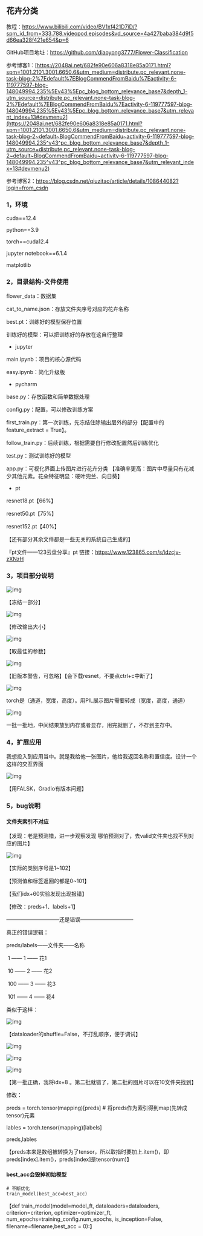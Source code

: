 ## 花卉分类

教程：https://www.bilibili.com/video/BV1xf421D7iD/?spm_id_from=333.788.videopod.episodes&vd_source=4a427baba384d9f5d66ea328f421e654&p=6

GitHub项目地址：https://github.com/diaoyong3777/Flower-Classification

参考博客1：[https://2048ai.net/682fe90e606a8318e85a0171.html?spm=1001.2101.3001.6650.6&utm_medium=distribute.pc_relevant.none-task-blog-2%7Edefault%7EBlogCommendFromBaidu%7Eactivity-6-119777597-blog-148049994.235%5Ev43%5Epc_blog_bottom_relevance_base7&depth_1-utm_source=distribute.pc_relevant.none-task-blog-2%7Edefault%7EBlogCommendFromBaidu%7Eactivity-6-119777597-blog-148049994.235%5Ev43%5Epc_blog_bottom_relevance_base7&utm_relevant_index=13#devmenu2](https://2048ai.net/682fe90e606a8318e85a0171.html?spm=1001.2101.3001.6650.6&utm_medium=distribute.pc_relevant.none-task-blog-2~default~BlogCommendFromBaidu~activity-6-119777597-blog-148049994.235^v43^pc_blog_bottom_relevance_base7&depth_1-utm_source=distribute.pc_relevant.none-task-blog-2~default~BlogCommendFromBaidu~activity-6-119777597-blog-148049994.235^v43^pc_blog_bottom_relevance_base7&utm_relevant_index=13#devmenu2)

参考博客2：https://blog.csdn.net/qiuzitao/article/details/108644082?login=from_csdn





### 1，环境

cuda==12.4

python==3.9

torch==cuda12.4

jupyter notebook==6.1.4

matplotlib



### 2，目录结构-文件使用

flower_data：数据集

cat_to_name.json：存放文件夹序号对应的花卉名称

best.pt：训练好的模型保存位置

训练好的模型：可以把训练好的存放在这自行整理



- jupyter

main.ipynb：项目的核心源代码

easy.ipynb：简化升级版



- pycharm

base.py：存放函数和简单数据处理

config.py：配置，可以修改训练方案

first_train.py：第一次训练，先冻结住除输出层外的部分【配置中的feature_extract = True】。

follow_train.py：后续训练，根据需要自行修改配置然后训练优化

test.py：测试训练好的模型

app.py：可视化界面上传图片进行花卉分类
【准确率更高：图片中尽量只有花减少其他元素。花朵特征明显：硬叶兜兰、向日葵】



- pt

resnet18.pt【66%】

resnet50.pt【75%】

resnet152.pt【40%】



【还有部分其余文件都是一些无关的系统自己生成的】

『pt文件——123云盘分享』pt 链接：https://www.123865.com/s/idzcjv-zXNzH











### 3，项目部分说明

![img](https://cdn.nlark.com/yuque/0/2025/png/36186524/1760790054032-45a5fb93-9ace-478a-bdbd-6bacaf501882.png)

【冻结一部分】

![img](https://cdn.nlark.com/yuque/0/2025/png/36186524/1760790997176-5c8e99fd-0171-4d6f-8e8d-73db4194ade0.png)

【修改输出大小】

![img](https://cdn.nlark.com/yuque/0/2025/png/36186524/1760834527186-71a12637-f03a-4e06-93de-ccdefac169b5.png)

【取最佳的参数】

![img](https://cdn.nlark.com/yuque/0/2025/png/36186524/1760838580057-914f91b0-07f9-4b14-b388-7ea0bb17cedc.png)

【旧版本警告，可忽略】【会下载resnet，不要点ctrl+c中断了】

![img](https://cdn.nlark.com/yuque/0/2025/png/36186524/1760847846883-a4483b4d-5a00-449e-bdd4-a505adcd11b4.png)

torch是（通道，宽度，高度）。用PIL展示图片需要转成（宽度，高度，通道）



![img](https://cdn.nlark.com/yuque/0/2025/png/36186524/1760849766602-ec933f4c-c5f8-4f84-ab1b-ec07aa0131a4.png)

一批一批地，中间结果放到内存或者显存，用完就删了，不存到主存中。







### 4，扩展应用

我想投入到应用当中。就是我给他一张图片，他给我返回名称和置信度。设计一个这样的交互界面

![img](https://cdn.nlark.com/yuque/0/2025/png/36186524/1760867343047-4373258c-b16b-48cf-aa0c-ef09370e6f60.png)

【用FALSK，Gradio有版本问题】





### 5，bug说明

#### 文件夹索引不对应

【发现：老是预测错，进一步观察发现 哪怕预测对了，去valid文件夹也找不到对应的图片】

![img](https://cdn.nlark.com/yuque/0/2025/png/36186524/1760878530160-64bde17b-e6cd-48fe-b10c-23771ae66c9b.png)

【实际的类别序号是1~102】

【预测值和标签返回的都是0~101】

【我们idx+60实验发现出现报错】

【修改：preds+1、labels+1】





——————————还是错误——————————

真正的错误逻辑：

preds/labels——文件夹——名称

​          1        ——    1    —— 花1

​          10      ——    2    —— 花2

​        100     ——     3    —— 花3

​        101      ——    4    —— 花4



类似于这样：

![img](https://cdn.nlark.com/yuque/0/2025/png/36186524/1760880986140-d7f00d91-67d0-4387-b7d7-8827f997995c.png)





【dataloader的shuffle=False，不打乱顺序，便于调试】

![img](https://cdn.nlark.com/yuque/0/2025/png/36186524/1760919564503-0479c33e-8f5a-4fcb-a0a1-8ebfd4fc6004.png)

![img](https://cdn.nlark.com/yuque/0/2025/png/36186524/1760919521224-55ac887a-cb21-4034-9b2c-19a06d27edd2.png)

![img](https://cdn.nlark.com/yuque/0/2025/png/36186524/1760919539002-da4d0d55-ee5c-4faa-80a4-9bbfdc3daaf4.png)

【第一批正确，我将idx+8 。第二批就错了，第二批的图片可以在10文件夹找到】

修改：

preds = torch.tensor(mapping)[preds] # 将preds作为索引得到map(先转成tensor)元素

lables = torch.tensor(mapping)[labels]

preds,lables

【preds本来是数组被转换为了tensor，所以取指时要加上.item()，即preds[index].item()，preds[index]是tensor(num)】







#### best_acc会毁掉初始模型

```plain
# 不断优化
train_model(best_acc=best_acc)
```

【def train_model(model=model_ft, dataloaders=dataloaders, criterion=criterion, optimizer=optimizer_ft, num_epochs=training_config.num_epochs, is_inception=False, filename=filename,best_acc = 0):】
